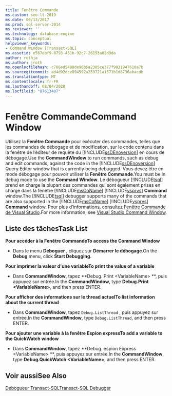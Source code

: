 ```yaml
---
title: Fenêtre Commande
ms.custom: seo-lt-2019
ms.date: 06/13/2017
ms.prod: sql-server-2014
ms.reviewer: ''
ms.technology: database-engine
ms.topic: conceptual
helpviewer_keywords:
- Command Window [Transact-SQL]
ms.assetid: e567ebf9-0793-451b-92c7-26193a02d9da
author: rothja
ms.author: jroth
ms.openlocfilehash: c766ed5408de96b6a2305ce377f9031947618a7b
ms.sourcegitcommit: ad4d92dce894592a259721a1571b1d8736abacdb
ms.translationtype: MT
ms.contentlocale: fr-FR
ms.lasthandoff: 08/04/2020
ms.locfileid: "87613407"
---
```

# <a name="command-window"></a><span data-ttu-id="f8078-102">Fenêtre Commande</span><span class="sxs-lookup"><span data-stu-id="f8078-102">Command Window</span></span>
  <span data-ttu-id="f8078-103">Utilisez la **Fenêtre Commande** pour exécuter des commandes, telles que les commandes de débogage et de modification, sur le code contenu dans la fenêtre de l’éditeur de requête du [!INCLUDE[ssDEnoversion](../../includes/ssdenoversion-md.md)] en cours de débogage.</span><span class="sxs-lookup"><span data-stu-id="f8078-103">Use the **CommandWindow** to run commands, such as debug and edit commands, against the code in the [!INCLUDE[ssDEnoversion](../../includes/ssdenoversion-md.md)] Query Editor window that is currently being debugged.</span></span> <span data-ttu-id="f8078-104">Vous devez être en mode débogage pour pouvoir utiliser la **Fenêtre Commande**.</span><span class="sxs-lookup"><span data-stu-id="f8078-104">You must be in debug mode to use the **Command Window**.</span></span> <span data-ttu-id="f8078-105">Le débogueur [!INCLUDE[tsql](../../includes/tsql-md.md)] prend en charge la plupart des commandes qui sont également prises en charge dans la fenêtre [!INCLUDE[msCoName](../../includes/msconame-md.md)] [!INCLUDE[vsprvs](../../includes/vsprvs-md.md)] **Command** window.</span><span class="sxs-lookup"><span data-stu-id="f8078-105">The [!INCLUDE[tsql](../../includes/tsql-md.md)] debugger supports many of the commands that are also supported in the [!INCLUDE[msCoName](../../includes/msconame-md.md)] [!INCLUDE[vsprvs](../../includes/vsprvs-md.md)] **Command** window.</span></span> <span data-ttu-id="f8078-106">Pour plus d’informations, consultez [Fenêtre Commande de Visual Studio](https://go.microsoft.com/fwlink/?LinkId=112007).</span><span class="sxs-lookup"><span data-stu-id="f8078-106">For more information, see [Visual Studio Command Window](https://go.microsoft.com/fwlink/?LinkId=112007).</span></span>  
  
## <a name="task-list"></a><span data-ttu-id="f8078-107">Liste des tâches</span><span class="sxs-lookup"><span data-stu-id="f8078-107">Task List</span></span>  
 <span data-ttu-id="f8078-108">**Pour accéder à la Fenêtre Commande**</span><span class="sxs-lookup"><span data-stu-id="f8078-108">**To access the Command Window**</span></span>  
  
-   <span data-ttu-id="f8078-109">Dans le menu **Déboguer** , cliquez sur **Démarrer le débogage**.</span><span class="sxs-lookup"><span data-stu-id="f8078-109">On the **Debug** menu, click **Start Debugging**.</span></span>  
  
 <span data-ttu-id="f8078-110">**Pour imprimer la valeur d'une variable**</span><span class="sxs-lookup"><span data-stu-id="f8078-110">**To print the value of a variable**</span></span>  
  
-   <span data-ttu-id="f8078-111">Dans **CommandWindow**, tapez \*\*Debug. Print \<VariableName> \*\*, puis appuyez sur entrée.</span><span class="sxs-lookup"><span data-stu-id="f8078-111">In the **CommandWindow**, type **Debug.Print \<VariableName>**, and then press ENTER.</span></span>  
  
 <span data-ttu-id="f8078-112">**Pour afficher des informations sur le thread actuel**</span><span class="sxs-lookup"><span data-stu-id="f8078-112">**To list information about the current thread**</span></span>  
  
-   <span data-ttu-id="f8078-113">Dans **CommandWindow**, tapez `Debug.ListThread` , puis appuyez sur entrée.</span><span class="sxs-lookup"><span data-stu-id="f8078-113">In the **CommandWindow**, type `Debug.ListThread`, and then press ENTER.</span></span>  
  
 <span data-ttu-id="f8078-114">**Pour ajouter une variable à la fenêtre Espion express**</span><span class="sxs-lookup"><span data-stu-id="f8078-114">**To add a variable to the QuickWatch window**</span></span>  
  
-   <span data-ttu-id="f8078-115">Dans **CommandWindow**, tapez \*\*Debug. espion Express \<VariableName> \*\*, puis appuyez sur entrée.</span><span class="sxs-lookup"><span data-stu-id="f8078-115">In the **CommandWindow**, type **Debug.QuickWatch \<VariableName>**, and then press ENTER.</span></span>  
  
## <a name="see-also"></a><span data-ttu-id="f8078-116">Voir aussi</span><span class="sxs-lookup"><span data-stu-id="f8078-116">See Also</span></span>  
 [<span data-ttu-id="f8078-117">Débogueur Transact-SQL</span><span class="sxs-lookup"><span data-stu-id="f8078-117">Transact-SQL Debugger</span></span>](transact-sql-debugger.md)  

